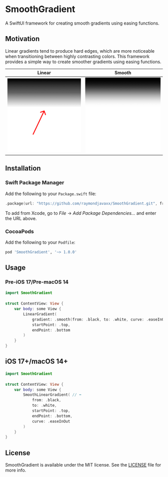 # SmoothGradient

A SwiftUI framework for creating smooth gradients using easing functions.

## Motivation

Linear gradients tend to produce hard edges, which are more noticeable when transitioning between highly contrasting colors. This framework provides a simple way to create smoother gradients using easing functions.

| Linear | Smooth |
| --- | --- |
| ![Linear Gradient](assets/linear_gradient.png) | ![Smooth Gradient](assets/smooth_gradient.png) |


## Installation

### Swift Package Manager

Add the following to your `Package.swift` file:

```swift
.package(url: "https://github.com/raymondjavaxx/SmoothGradient.git", from: "1.0.0")
```

To add from Xcode, go to *File* -> *Add Package Dependencies...* and enter the URL above.

### CocoaPods

Add the following to your `Podfile`:

```ruby
pod 'SmoothGradient', '~> 1.0.0'
```

## Usage

### Pre-iOS 17/Pre-macOS 14

```swift
import SmoothGradient

struct ContentView: View {
    var body: some View {
        LinearGradient(
            gradient: .smooth(from: .black, to: .white, curve: .easeInOut), // ⬅️
            startPoint: .top,
            endPoint: .bottom
        )
    }
}
```

## iOS 17+/macOS 14+

```swift
import SmoothGradient

struct ContentView: View {
    var body: some View {
        SmoothLinearGradient( // ⬅️
            from: .black,
            to: .white,
            startPoint: .top,
            endPoint: .bottom,
            curve: .easeInOut
        )
    }
}
```

## License

SmoothGradient is available under the MIT license. See the [LICENSE](LICENSE) file for more info.
